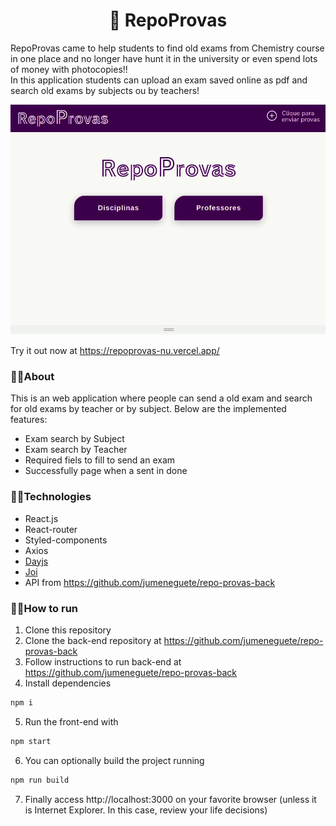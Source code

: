 <h1 align="center">📝 RepoProvas</h1>

RepoProvas came to help students to find old exams from Chemistry course in one place and no longer have hunt it in the university or even spend lots of money with photocopies!! <br/>
In this application students can upload an exam saved online as pdf and search old exams by subjects ou by teachers!

<p align="center"><img width="600px" src="/assets/repoprovas.gif" /></p>

Try it out now at https://repoprovas-nu.vercel.app/


### 🔹🔹About

This is an web application where people can send a old exam and search for old exams by teacher or by subject. Below are the implemented features:

- Exam search by Subject
- Exam search by Teacher
- Required fiels to fill to send an exam
- Successfully page when a sent in done

### 🔹🔹Technologies
- React.js
- React-router
- Styled-components
- Axios
- <a href="https://www.npmjs.com/package/dayjs" target="_blank">Dayjs</a>
- <a href="https://www.npmjs.com/package/joi" target="_blank">Joi</a>
- API from https://github.com/jumeneguete/repo-provas-back

### 🔹🔹How to run

1. Clone this repository
2. Clone the back-end repository at https://github.com/jumeneguete/repo-provas-back
3. Follow instructions to run back-end at https://github.com/jumeneguete/repo-provas-back
4. Install dependencies
```bash
npm i
```
5. Run the front-end with
```bash
npm start
```
6. You can optionally build the project running
```bash
npm run build
```
7. Finally access http://localhost:3000 on your favorite browser (unless it is Internet Explorer. In this case, review your life decisions)
